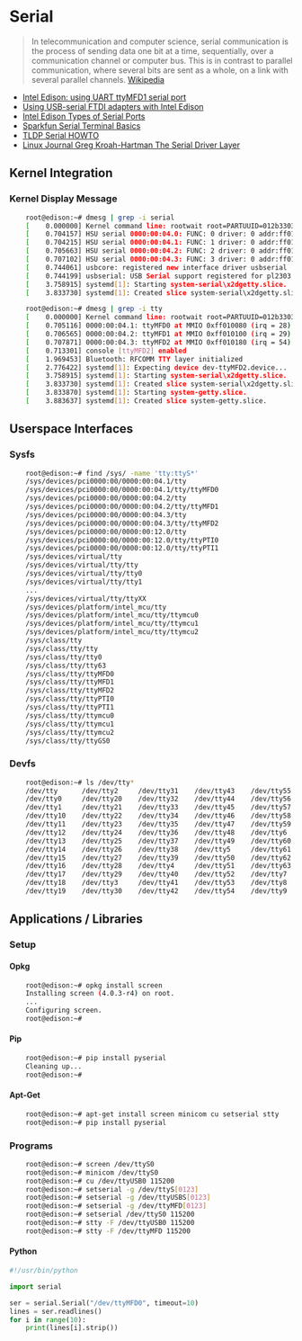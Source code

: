 Serial
==

> In telecommunication and computer science, serial communication is the process of sending data one bit at a time, sequentially, over a communication channel or computer bus. This is in contrast to parallel communication, where several bits are sent as a whole, on a link with several parallel channels. [Wikipedia](https://en.wikipedia.org/wiki/Serial_communication)

- [Intel Edison: using UART ttyMFD1 serial port](https://scivision.co/intel-edison-using-uart-ttymfd1-serial-port/)
- [Using USB-serial FTDI adapters with Intel Edison](https://scivision.co/using-usb-serial-ftdi-adapters-with-intel-edison/)
- [Intel Edison Types of Serial Ports](https://communities.intel.com/thread/54236)
- [Sparkfun Serial Terminal Basics](https://learn.sparkfun.com/tutorials/terminal-basics/all)
- [TLDP Serial HOWTO](http://www.tldp.org/HOWTO/Serial-HOWTO.html)
- [Linux Journal Greg Kroah-Hartman The Serial Driver Layer](http://www.linuxjournal.com/article/6331)

## Kernel Integration

### Kernel Display Message

```sh
    root@edison:~# dmesg | grep -i serial
    [    0.000000] Kernel command line: rootwait root=PARTUUID=012b3303-34ac-284d-99b4-34e03a2335f4 rootfstype=ext4 console=ttyMFD2 earlyprintk=ttyMFD2,keep loglevel=4 g_multi.ethernet_config=cdc systemd.unit=multi-user.target hardware_id=00 g_multi.iSerialNumber=5e7bb54a65035af180191c2d7bd527b6 g_multi.dev_addr=02:00:86:d5:27:b6 platform_mrfld_audio.audio_codec=dummy
    [    0.704157] HSU serial 0000:00:04.0: FUNC: 0 driver: 0 addr:ff010000 len:80
    [    0.704215] HSU serial 0000:00:04.1: FUNC: 1 driver: 0 addr:ff010080 len:80
    [    0.705663] HSU serial 0000:00:04.2: FUNC: 2 driver: 0 addr:ff010100 len:80
    [    0.707102] HSU serial 0000:00:04.3: FUNC: 3 driver: 0 addr:ff010180 len:80
    [    0.744061] usbcore: registered new interface driver usbserial
    [    0.744199] usbserial: USB Serial support registered for pl2303
    [    3.758915] systemd[1]: Starting system-serial\x2dgetty.slice.
    [    3.833730] systemd[1]: Created slice system-serial\x2dgetty.slice.

    root@edison:~# dmesg | grep -i tty
    [    0.000000] Kernel command line: rootwait root=PARTUUID=012b3303-34ac-284d-99b4-34e03a2335f4 rootfstype=ext4 console=ttyMFD2 earlyprintk=ttyMFD2,keep loglevel=4 g_multi.ethernet_config=cdc systemd.unit=multi-user.target hardware_id=00 g_multi.iSerialNumber=5e7bb54a65035af180191c2d7bd527b6 g_multi.dev_addr=02:00:86:d5:27:b6 platform_mrfld_audio.audio_codec=dummy
    [    0.705116] 0000:00:04.1: ttyMFD0 at MMIO 0xff010080 (irq = 28) is a hsu_bt_port_p
    [    0.706565] 0000:00:04.2: ttyMFD1 at MMIO 0xff010100 (irq = 29) is a hsu_uart1_port_p
    [    0.707871] 0000:00:04.3: ttyMFD2 at MMIO 0xff010180 (irq = 54) is a hsu_uart2_port_p
    [    0.713301] console [ttyMFD2] enabled
    [    1.969453] Bluetooth: RFCOMM TTY layer initialized
    [    2.776422] systemd[1]: Expecting device dev-ttyMFD2.device...
    [    3.758915] systemd[1]: Starting system-serial\x2dgetty.slice.
    [    3.833730] systemd[1]: Created slice system-serial\x2dgetty.slice.
    [    3.833870] systemd[1]: Starting system-getty.slice.
    [    3.883637] systemd[1]: Created slice system-getty.slice.
```
## Userspace Interfaces

### Sysfs

```sh
    root@edison:~# find /sys/ -name 'tty:ttyS*'
    /sys/devices/pci0000:00/0000:00:04.1/tty
    /sys/devices/pci0000:00/0000:00:04.1/tty/ttyMFD0
    /sys/devices/pci0000:00/0000:00:04.2/tty
    /sys/devices/pci0000:00/0000:00:04.2/tty/ttyMFD1
    /sys/devices/pci0000:00/0000:00:04.3/tty
    /sys/devices/pci0000:00/0000:00:04.3/tty/ttyMFD2
    /sys/devices/pci0000:00/0000:00:12.0/tty
    /sys/devices/pci0000:00/0000:00:12.0/tty/ttyPTI0
    /sys/devices/pci0000:00/0000:00:12.0/tty/ttyPTI1
    /sys/devices/virtual/tty
    /sys/devices/virtual/tty/tty
    /sys/devices/virtual/tty/tty0
    /sys/devices/virtual/tty/tty1
    ...
    /sys/devices/virtual/tty/ttyXX
    /sys/devices/platform/intel_mcu/tty             
    /sys/devices/platform/intel_mcu/tty/ttymcu0     
    /sys/devices/platform/intel_mcu/tty/ttymcu1     
    /sys/devices/platform/intel_mcu/tty/ttymcu2     
    /sys/class/tty                                  
    /sys/class/tty/tty                         
    /sys/class/tty/tty0                        
    /sys/class/tty/tty63                       
    /sys/class/tty/ttyMFD0                     
    /sys/class/tty/ttyMFD1                     
    /sys/class/tty/ttyMFD2                     
    /sys/class/tty/ttyPTI0                     
    /sys/class/tty/ttyPTI1                     
    /sys/class/tty/ttymcu0                     
    /sys/class/tty/ttymcu1                     
    /sys/class/tty/ttymcu2                     
    /sys/class/tty/ttyGS0
```

### Devfs

```sh
    root@edison:~# ls /dev/tty*
    /dev/tty      /dev/tty2     /dev/tty31    /dev/tty43    /dev/tty55    /dev/ttyGS0
    /dev/tty0     /dev/tty20    /dev/tty32    /dev/tty44    /dev/tty56    /dev/ttyMFD0
    /dev/tty1     /dev/tty21    /dev/tty33    /dev/tty45    /dev/tty57    /dev/ttyMFD1
    /dev/tty10    /dev/tty22    /dev/tty34    /dev/tty46    /dev/tty58    /dev/ttyMFD2
    /dev/tty11    /dev/tty23    /dev/tty35    /dev/tty47    /dev/tty59    /dev/ttyPTI0
    /dev/tty12    /dev/tty24    /dev/tty36    /dev/tty48    /dev/tty6     /dev/ttyPTI1
    /dev/tty13    /dev/tty25    /dev/tty37    /dev/tty49    /dev/tty60    /dev/ttymcu0
    /dev/tty14    /dev/tty26    /dev/tty38    /dev/tty5     /dev/tty61    /dev/ttymcu1
    /dev/tty15    /dev/tty27    /dev/tty39    /dev/tty50    /dev/tty62    /dev/ttymcu2
    /dev/tty16    /dev/tty28    /dev/tty4     /dev/tty51    /dev/tty63
    /dev/tty17    /dev/tty29    /dev/tty40    /dev/tty52    /dev/tty7
    /dev/tty18    /dev/tty3     /dev/tty41    /dev/tty53    /dev/tty8
    /dev/tty19    /dev/tty30    /dev/tty42    /dev/tty54    /dev/tty9
```

## Applications / Libraries

### Setup

#### Opkg

```sh
    root@edison:~# opkg install screen
    Installing screen (4.0.3-r4) on root.
    ...
    Configuring screen.
    root@edison:~# 
```
#### Pip

```sh
    root@edison:~# pip install pyserial
    Cleaning up...
    root@edison:~# 
```

#### Apt-Get

```sh
    root@edison:~# apt-get install screen minicom cu setserial stty
    root@edison:~# pip install pyserial
```

### Programs

```sh
    root@edison:~# screen /dev/ttyS0
    root@edison:~# minicom /dev/ttyS0
    root@edison:~# cu /dev/ttyUSB0 115200
    root@edison:~# setserial -g /dev/ttyS[0123]
    root@edison:~# setserial -g /dev/ttyUSBS[0123]
    root@edison:~# setserial -g /dev/ttyMFD[0123]
    root@edison:~# setserial /dev/ttyS0 115200
    root@edison:~# stty -F /dev/ttyUSB0 115200
    root@edison:~# stty -F /dev/ttyMFD 115200
```

#### Python

```python
#!/usr/bin/python

import serial

ser = serial.Serial("/dev/ttyMFD0", timeout=10)
lines = ser.readlines()
for i in range(10):
    print(lines[i].strip())
```
